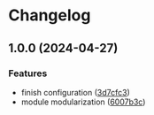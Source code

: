 # Changelog

## 1.0.0 (2024-04-27)


### Features

* finish configuration ([3d7cfc3](https://github.com/GersonRS/modern-gitops-stack-module-oidc-aws-cognito/commit/3d7cfc309039d5b15bf7dd999b3edff2ab84c827))
* module modularization ([6007b3c](https://github.com/GersonRS/modern-gitops-stack-module-oidc-aws-cognito/commit/6007b3c83bdc9cb14a31ddaba97b32ec5c31d07d))
